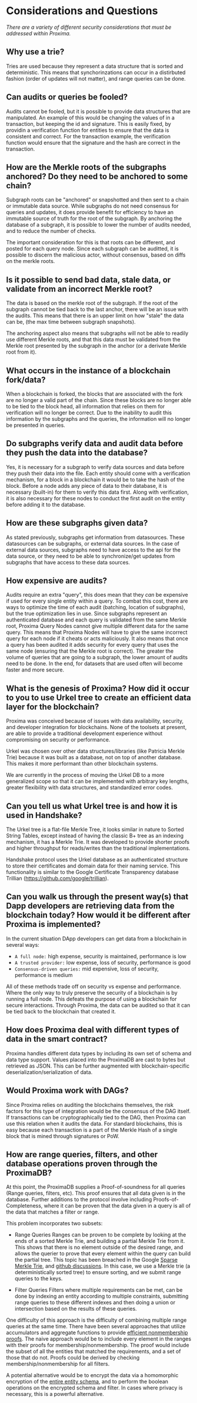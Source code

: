 # Considerations and Questions

_There are a variety of different security considerations that must be addressed within Proxima._

## Why use a trie?

Tries are used because they represent a data structure that is sorted and deterministic. This means that synchorinzations can occur in a distirbuted fashion (order of updates will not matter), and range queries can be done.

## Can audits or queries be fooled?

Audits cannot be fooled, but it is possible to provide data structures that are manipulated. An example of this would be changing the values of in a transaction, but keeping the id and signature. This is easily fixed, by providin a verification function for entities to ensure that the data is consistent and correct. For the transaction example, the verification function would ensure that the signature and the hash are correct in the transaction.

## How are the Merkle roots of the subgraphs anchored? Do they need to be anchored to some chain?

Subgraph roots can be "anchored" or snapshotted and then sent to a chain or immutable data source. While subgraphs do not need consensus for queries and updates, it does provide benefit for efficiency to have an immutable source of truth for the root of the subgraph. By anchoring the database of a subgraph, it is possible to lower the number of audits needed, and to reduce the number of checks.

The important consideration for this is that roots can be different, and posted for each query node. Since each subgraph can be auditted, it is possible to discern the malicious actor, without consensus, based on diffs on the merkle roots.

## Is it possible to send bad data, stale data, or validate from an incorrect Merkle root?

The data is based on the merkle root of the subgraph. If the root of the subgraph cannot be tied back to the last anchor, there will be an issue with the audits. This means that there is an upper limit on how "stale" the data can be, (the max time between subgraph snapshots).

The anchoring aspect also means that subgraphs will not be able to readily use different Merkle roots, and that this data must be validated from the Merkle root presented by the subgraph in the anchor (or a derivate Merkle root from it).

## What occurs in the instance of a blockchain fork/data?

When a blockchain is forked, the blocks that are associated with the fork are no longer a valid part of the chain. Since these blocks are no longer able to be tied to the block head, all information that relies on them for verification will no longer be correct. Due to the inability to audit this information by the subgraphs and the queries, the information will no longer be presented in queries.

## Do subgraphs verify data and audit data before they push the data into the database?

Yes, it is necessary for a subgraph to verify data sources and data before they push their data into the file. Each entity should come with a verification mechanism, for a block in a blockchain it would be to take the hash of the block. Before a node adds any piece of data to their database, it is necessary (built-in) for them to verify this data first. Along with verification, it is also necessary for these nodes to conduct the first audit on the entity before adding it to the database.

## How are these subgraphs given data?

As stated previously, subgraphs get information from datasources. These datasources can be subgraphs, or external data sources. In the case of external data sources, subgraphs need to have access to the api for the data source, or they need to be able to synchronize/get updates from subgraphs that have access to these data sources.

## How expensive are audits?

Audits require an extra "query", this does mean that they _can_ be expensive if used for every single entity within a query. To combat this cost, there are ways to optimize the time of each audit (batching, location of subgraphs), but the true optimization lies in use. Since subgraphs represent an authenticated database and each query is validated from the same Merkle root, Proxima Query Nodes cannot give multiple different data for the same query. This means that Proxima Nodes will have to give the same incorrect query for each node if it cheats or acts maliciously. It also means that once a query has been audited it adds security for every query that uses the same node (ensuring that the Merkle root is correct). The greater the volume of queries that are going to a subgraph, the lower amount of audits need to be done. In the end, for datasets that are used often will become faster and more secure.


## What is the genesis of Proxima?  How did it occur to you to use Urkel tree to create an efficient data layer for the blockchain?

Proxima was conceived because of issues with data availability, security, and developer integration for blockchains. None of the toolsets at present, are able to provide a traditional development experience without compromising on security or performance.

Urkel was chosen over other data structures/libraries (like Patricia Merkle Trie)  because it was built as a database, not on top of another database. This makes it more performant than other blockchain systems.

We are currently in the process of moving the Urkel DB to a more generalized scope so that it can be implemented with arbitrary key lengths, greater flexibility with data structures, and standardized error codes.

## Can you tell us what Urkel tree is and how it is used in Handshake?

The Urkel tree is a flat-file Merkle Tree, it looks similar in nature to Sorted String Tables, except instead of having the classic B+ tree as an indexing mechanism, it has a Merkle Trie. It was developed to provide shorter proofs and higher throughput for reads/writes than the traditional implementations.

Handshake protocol uses the Urkel database as an authenticated structure to store their certificates and domain data for their naming service. This functionality is similar to the Google Certificate Transparency database Trillian (https://github.com/google/trillian).

## Can you walk us through the present way(s) that Dapp developers are retrieving data from the blockchain today?  How would it be different after Proxima is implemented?

In the current situation DApp developers can get data from a blockchain in several ways:

- `A full node:` high expense, security is maintained, performance is low
- `A trusted provider:` low expense, loss of security, performance is good
- `Consensus-driven queries:`  mid expensive, loss of security, performance is medium

All of these methods trade off on security vs expense and performance. Where the only way to truly preserve the security of a blockchain is by running a full node. This defeats the purpose of using a blockchain for secure interactions. Through Proxima, the data can be audited so that it can be tied back to the blockchain that created it.

## How does Proxima deal with different types of data in the smart contract?

Proxima handles different data types by including its own set of schema and data type support. Values placed into the ProximaDB are cast to bytes but retrieved as JSON. This can be further augmented with blockchain-specific deserialization/serialization of data.

## Would Proxima work with DAGs?

Since Proxima relies on auditing the blockchains themselves, the risk factors for this type of integration would be the consensus of the DAG itself. If transactions can be cryptographically tied to the DAG, then Proxima can use this relation when it audits the data.  For standard blockchains, this is easy because each transaction is a part of the Merkle Hash of a single block that is mined through signatures or PoW.


## How are range queries, filters, and other database operations proven through the ProximaDB?

At this point, the ProximaDB supplies a Proof-of-soundness for all queries (Range queries, filters, etc). This proof ensures that all data given is in the database. Further additions to the protocol involve including Proofs-of-Completeness, where it can be proven that the data given in a query is all of the data that matches a filter or range.

This problem incorporates two subsets:

- Range Queries
  Ranges can be proven to be complete by looking at the ends of a sorted Merkle Trie, and building a partial Merkle Trie from it. This shows that there is no element outside of the desired range, and allows the querier to prove that every element within the query can build the partial tree. This topic has been breached in the Google [Sparse Merkle Trie](https://github.com/google/trillian), and [github discussions](https://gist.github.com/chris-belcher/eb9abe417d74a7b5f20aabe6bff10de0). In this case, we use a Merkle trie (a deterministically sorted tree) to ensure sorting, and we submit range queries to the keys.

- Filter Queries
  Filters where multiple requirements can be met, can be done by indexing an entity according to multiple constraints, submitting range queries to these different indexes and then doing a union or intersection based on the results of these queries.

One difficulty of this approach is the difficulty of combining multiple range queries at the same time. There have been several approaches that utilize accumulators and aggregate functions to provide [efficient nonmembership proofs](https://www.cs.purdue.edu/homes/ninghui/papers/accumulator_acns07.pdf). The naive approach would be to include every element in the ranges with their proofs for membership/nonmembership. The proof would include the subset of all the entities that matched the requirements, and a set of those that do not. Proofs could be derived by checking membership/nonmembership for all filters.

A potential alternative would be to encrypt the data via a homomorphic encryption of the [entire entity schema](https://www.math.u-bordeaux.fr/~gcastagn/publi/isit_homo.pdf), and to perform the boolean operations on the encrypted schema and filter. In cases where privacy is necessary, this is a powerful alternative.

